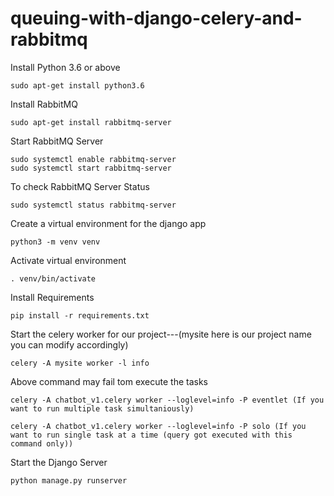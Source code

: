 # queuing-with-django-celery-and-rabbitmq

Install Python 3.6 or above
    
    sudo apt-get install python3.6

Install RabbitMQ

    sudo apt-get install rabbitmq-server

Start RabbitMQ Server

    sudo systemctl enable rabbitmq-server
    sudo systemctl start rabbitmq-server

To check RabbitMQ Server Status

    sudo systemctl status rabbitmq-server

Create a virtual environment for the django app

    python3 -m venv venv

Activate virtual environment

    . venv/bin/activate

Install Requirements

    pip install -r requirements.txt

Start the celery worker for our project---(mysite here is our project name you can modify accordingly)

    celery -A mysite worker -l info

Above command may fail tom execute the tasks

    celery -A chatbot_v1.celery worker --loglevel=info -P eventlet (If you want to run multiple task simultaniously)

    celery -A chatbot_v1.celery worker --loglevel=info -P solo (If you want to run single task at a time (query got executed with this command only))

Start the Django Server

    python manage.py runserver

